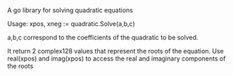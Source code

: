 A go library for solving quadratic equations

Usage:
xpos, xneg := quadratic.Solve(a,b,c)

a,b,c correspond to the coefficients of the quadratic to be solved.

It return 2 complex128 values that represent the roots of the equation.
Use real(xpos) and imag(xpos) to access the real and imaginary components of the roots
